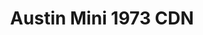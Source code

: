 ---
    title: Austin Mini 1973 CDN
    slug: Austin-Mini-1973-CDN
    description:
    code: Austin-Mini-1973-CDN
    image: https://cmdiy-archive.s3.us-east-1.amazonaws.com/adverts/images/Austin+Mini+1973+CDN.jpeg
    download: https://cmdiy-archive.s3.us-east-1.amazonaws.com/adverts/documents/Austin+Mini+1973+CDN.pdf
---